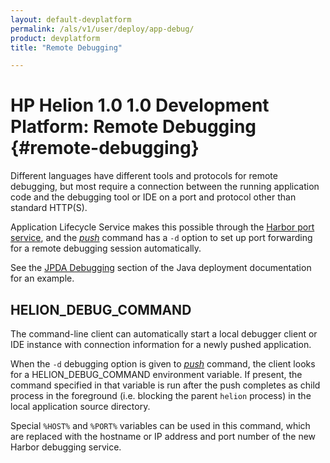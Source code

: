 ```yaml
---
layout: default-devplatform
permalink: /als/v1/user/deploy/app-debug/
product: devplatform
title: "Remote Debugging"

---
```

<!--PUBLISHED-->

# HP Helion 1.0 1.0 Development Platform: Remote Debugging {#remote-debugging}

Different languages have different tools and protocols for remote
debugging, but most require a connection between the running application
code and the debugging tool or IDE on a port and protocol other than
standard HTTP(S).

Application Lifecycle Service makes this possible through the [Harbor port
service](/als/v1/user/services/port-service/#port-service), and the
[*push*](/als/v1/user/reference/client-ref/#command-push) command has
a `-d` option to set up port forwarding for a remote
debugging session automatically.

See the [JPDA Debugging](/als/v1/user/deploy/languages/java/#java-web-debug) section
of the Java deployment documentation for an example.

HELION\_DEBUG\_COMMAND[](#helion-debug-command "Permalink to this headline")
---------------------------------------------------------------------------------

The command-line client can automatically start a local debugger client or IDE instance with connection information for a newly pushed application.

When the `-d` debugging option is given to
[*push*](/als/v1/user/reference/client-ref/#command-push) command,
the client looks for a HELION\_DEBUG\_COMMAND environment variable. If
present, the command specified in that variable is run after the push
completes as child process in the foreground (i.e. blocking the parent
`helion` process) in the local application source
directory.

Special `%HOST%` and `%PORT%` variables can be used in this command, which
are replaced with the hostname or IP address and port number of the new
Harbor debugging service.
